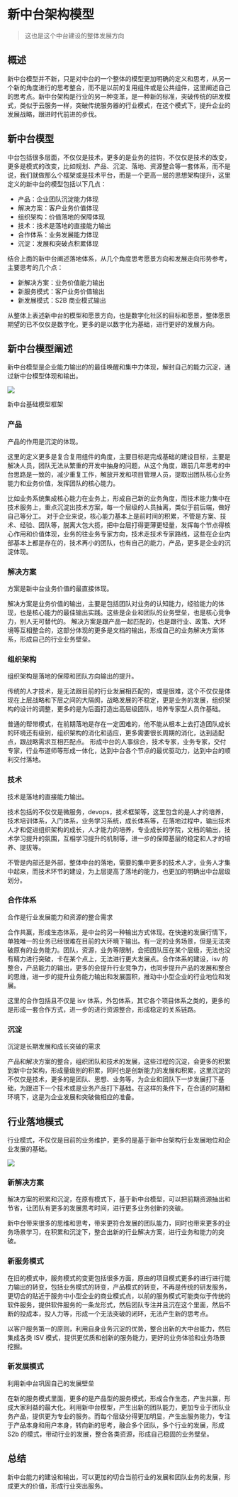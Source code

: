 # 新中台架构模型

> 这也是这个中台建设的整体发展方向

## 概述

新中台模型并不新，只是对中台的一个整体的模型更加明确的定义和思考，从另一个新的角度进行的思考整合，而不是以前的复用组件或是公共组件，这里阐述自己的思考点。新中台架构是行业的另一种变革，是一种新的标准，突破传统的研发模式，类似于云服务一样，突破传统服务器的行业模式，在这个模式下，提升企业的发展战略，跟进时代前进的步伐。

## 新中台模型

中台包括很多层面，不仅仅是技术，更多的是业务的挂钩，不仅仅是技术的改变，更多是模式的改变，比如规划、产品、沉淀、落地、资源整合等一套体系，而不是说，我们就做那么个框架或是技术平台，而是一个更高一层的思想架构提升，这里定义的新中台的模型包括以下几点：

- 产品：企业团队沉淀能力体现
- 解决方案：客户业务价值体现
- 组织架构：价值落地的保障体现
- 技术：技术是落地的直接能力输出
- 合作体系：业务发展能力体现
- 沉淀：发展和突破点积累体现

结合上面的新中台阐述落地体系，从几个角度思考愿景方向和发展走向形势参考，主要思考的几个点：

- 新解决方案：业务价值能力输出
- 新服务模式：客户业务价值输出
- 新发展模式：S2B 商业模式输出

从整体上表述新中台的模型和愿景方向，也是数字化社区的目标和愿景，整体愿景期望的已不仅仅是数字化，更多的是以数字化为基础，进行更好的发展方向。

## 新中台模型阐述

新中台模型是企业能力输出的的最佳唤醒和集中力体现，解封自己的能力沉淀，通过新中台模型体现和输出。

<img src="/framework/zhongtai_model.png" style="max-width:720px" />

新中台基础模型框架

### 产品

产品的作用是沉淀的体现。

这里的定义更多是复合复用组件的角度，主要目标是完成基础的建设目标，主要是解决人员，团队无法从繁重的开发中抽身的问题，从这个角度，跟前几年思考的中台思路是一致的，减少重复工作，解放开发和项目管理人员，提取出团队核心业务能力和业务价值，发挥团队的核心能力。

比如业务系统集成核心能力在业务上，形成自己新的业务角度，而技术能力集中在技术服务上，重点沉淀出技术方案，每一个层级的人员抽离，类似于前后端，做好自己等分工。 对于企业来说，核心能力基本上是前时间的积累，不管是方案、技术、经验、团队等，脱离大包大揽，把中台层打得更薄更轻量，发挥每个节点得核心作用和价值体现，业务的往业务专家方向，技术走技术专家路线，这些在企业内部基本上都是存在的，技术再小的团队，也有自己的能力，产品，更多是企业的沉淀体现。

### 解决方案

方案是新中台业务价值的最直接体现。

解决方案是业务价值的输出，主要是包括团队对业务的认知能力，经验能力的体现，也是核心能力的最佳输出实践。这些是企业和团队的业务壁垒，也是核心竞争力，别人无可替代的。 解决方案是跟产品一起匹配的，也是跟行业、政策、大环境等互相整合的，这部分体现的更多是文档的输出，形成自己的业务解决方案体系，形成自己的行业业务壁垒。

### 组织架构

组织架构是落地的保障和团队方向输出的提升。

传统的人才技术，是无法跟目前的行业发展相匹配的，或是很难，这个不仅仅是体现在上层战略和下层之间的大隔阂，战略发展的不稳定，更是业务的发展，组织架构的设计的调整，更多的是为后面打造出高层级团队，培养专家型人员作基础。

普通的帮带模式，在前期落地是存在一定困难的，他不能从根本上去打造团队成长的环境还有级别，组织架构的消化和适应，更多需要很长周期的消化，达到适配点，跟战略需求互相匹配点。 形成中台的人事综合，技术专家，业务专家，交付专家，行业布道师等形成一体化，达到中台各个节点的最优驱动力，达到中台的顺利交付落地。

### 技术

技术是落地的直接能力输出。

技术包括的不仅仅是微服务，devops，技术框架等，这里包含的是人才的培养，技术培训体系，入门体系，业务学习系统，成长体系等，在落地过程中，输出技术人才和促进组织架构的成长，人才能力的培养，专业成长的学院，文档的输出，技术学习提升的氛围，互相学习提升的机制等，进一步的保障基层的稳定和人才的培养、提拔等。

不管是内部还是外部，整体中台的落地，需要的集中更多的技术人才，业务人才集中起来，而技术环节的建设，为上层提高了落地的能力，也更加的明确出中台层级划分。

### 合作体系

合作是行业发展能力和资源的整合需求

合作共赢，形成生态体系，是中台的另一种输出方式体现。在快速的发展行情下，单独唯一的业务已经很难在目前的大环境下输出。有一定的业务场景，但是无法突破原有的业务能力。团队，资源，业务等限制，会把团队压在某个层级，无法也没有精力进行突破，卡在某个点上，无法进行更大发展点。合作体系的建设，isv 的整合，产品能力的输出，更多的会提升行业竞争力，也同步提升产品的发展和整合的思维，进一步的提升业务能力输出和发展面积，推动中小型企业的行业地位和发展。

这里的合作包括且不仅是 isv 体系，外包体系，其它各个项目体系之类的，更多的是形成一套合作方式，进一步的进行资源整合，形成稳定的关系链路。

### 沉淀

沉淀是长期发展和成长突破的需求

产品和解决方案的整合，组织团队和技术的发展，这些过程的沉淀，会更多的积累到新中台架构，形成量级别的积累，同时也是创新能力的发展和积累，这里沉淀的不仅仅是技术，更多的是团队、思想、业务等，为企业和团队下一步发展打下基础，为跟进下一个技术或是业务产品打下基础。在这样的条件下，在合适的时期和环境下，这是为企业发展和突破做相应的准备。

## 行业落地模式

行业模式，不仅仅是目前的业务维护，更多的是基于新中台架构行业发展地位和企业发展的基础。

<img src="/framework/s2b.png" style="max-width:720px" />

### 新解决方案

解决方案的积累和沉淀，在原有模式下，基于新中台模型，可以把前期资源抽出和节省，让团队有更多的发展思考时间，进行更多业务创新的突破。

新中台带来很多的思维和思考，带来更符合发展的团队能力，同时也带来更多的业务场景学习，在积累和沉淀下，整合出新的行业解决方案，进行业务和能力的突破。

### 新服务模式

在旧的模式中，服务模式的变更包括很多方面，原由的项目模式更多的进行进行能力输出的转变，包括业务模式的转变，产品模式的转变，不再是传统的研发服务，更切合的贴近于服务中小型企业的商业模式点，以前的服务模式可能类似于传统的软件服务，提供软件服务的一条龙形式，然后团队专注并且沉在这个里面，然后不断的投成本，投人力等，形成一个无法突破的闭环，无法产生新的思考点。

以客户服务第一的原则，利用自身业务沉淀的优势，整合出新的大中台能力，然后集成各类 ISV 模式，提供更优质和创新的服务能力，更好的业务体验和业务场景挖掘。

### 新发展模式

利用新中台巩固自己的发展壁垒

在新的服务模式里面，更多的是产品型的服务模式，形成合作生态，产生共赢，形成大家利益的最大化。利用新中台模型，产生出新的团队能力，更加专业于团队业务产品，提供更为专业的服务。而每个层级分得更加明显，产生出服务能力，专注于产品本身和用户本身，转向新的思考，融合多个团队，多个行业的发展，形成 S2b 的模式，带动行业的发展，整合各类资源，形成自己稳固的业务壁垒。

## 总结

新中台能力的建设和输出，可以更加的切合当前行业的发展和团队业务的发展，形成更大的价值，形成行业突出服务。
